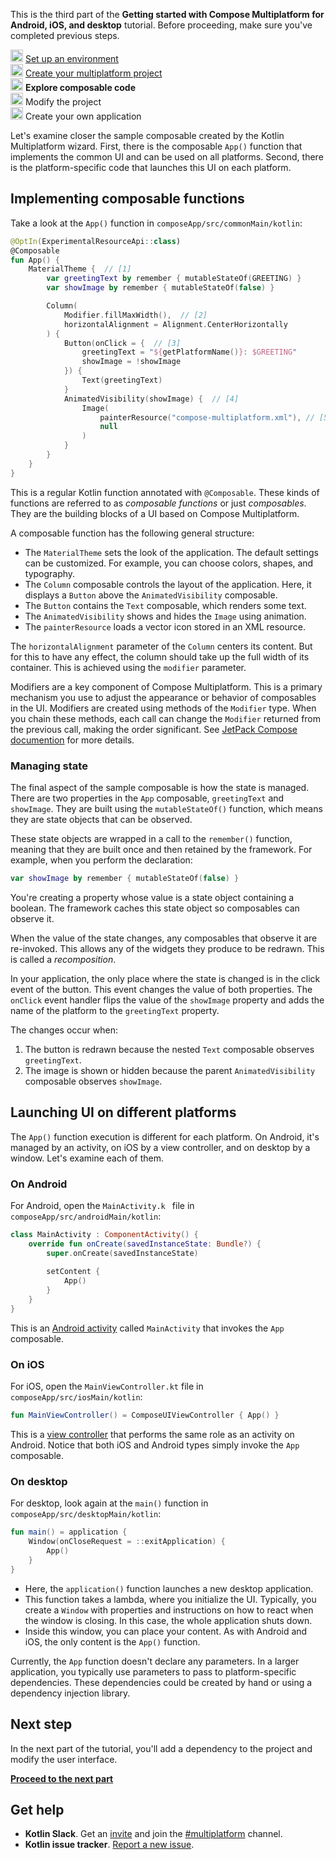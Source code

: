 [//]: # (title: Explore composable code)
<microformat>
   <p>This is the third part of the <strong>Getting started with Compose Multiplatform for Android, iOS, and desktop</strong> tutorial. Before proceeding, make sure you've completed previous steps.</p>
   <p><img src="icon-1-done.svg" width="20" alt="First step"/> <a href="compose-multiplatform-setup.md">Set up an environment</a><br/>
      <img src="icon-2-done.svg" width="20" alt="Second step"/> <a href="compose-multiplatform-create-first-app.md">Create your multiplatform project</a><br/>
      <img src="icon-3.svg" width="20" alt="Third step"/> <strong>Explore composable code</strong><br/>      
      <img src="icon-4-todo.svg" width="20" alt="Fourth step"/> Modify the project<br/>
      <img src="icon-5-todo.svg" width="20" alt="Fifth step"/> Create your own application<br/>
  </p>
</microformat>

Let's examine closer the sample composable created by the Kotlin Multiplatform wizard. First, there is the
composable `App()` function that implements the common UI and can be used on all platforms. Second, there is the
platform-specific code that launches this UI on each platform.

## Implementing composable functions

Take a look at the `App()` function in `composeApp/src/commonMain/kotlin`:

```kotlin
@OptIn(ExperimentalResourceApi::class)
@Composable
fun App() {
    MaterialTheme {  // [1]
        var greetingText by remember { mutableStateOf(GREETING) }
        var showImage by remember { mutableStateOf(false) }

        Column(
            Modifier.fillMaxWidth(),  // [2]
            horizontalAlignment = Alignment.CenterHorizontally
        ) {
            Button(onClick = {  // [3]
                greetingText = "${getPlatformName()}: $GREETING"
                showImage = !showImage
            }) {
                Text(greetingText)
            }
            AnimatedVisibility(showImage) {  // [4]
                Image(
                    painterResource("compose-multiplatform.xml"), // [5]
                    null
                )
            }
        }
    }
}
```

This is a regular Kotlin function annotated with `@Composable`. These kinds of functions are referred to as _composable
functions_ or just _composables_. They are the building blocks of a UI based on Compose Multiplatform.

A composable function has the following general structure:

* The `MaterialTheme` sets the look of the application. The default settings can be customized. For example, you can
  choose colors, shapes, and typography.
* The `Column` composable controls the layout of the application. Here, it displays a `Button` above
  the `AnimatedVisibility` composable.
* The `Button` contains the `Text` composable, which renders some text.
* The `AnimatedVisibility` shows and hides the `Image` using animation.
* The `painterResource` loads a vector icon stored in an XML resource.

The `horizontalAlignment` parameter of the `Column` centers its content. But for this to have any effect, the column
should take up the full width of its container. This is achieved using the `modifier` parameter.

Modifiers are a key component of Compose Multiplatform. This is a primary mechanism you use to adjust the appearance or
behavior of composables in the UI. Modifiers are created using methods of the `Modifier` type. When you chain these
methods, each call can change the `Modifier` returned from the previous call, making the order significant.
See [JetPack Compose documention](https://developer.android.com/jetpack/compose/modifiers) for more details.

### Managing state

The final aspect of the sample composable is how the state is managed. There are two properties in the `App`
composable, `greetingText` and `showImage`. They are built using the `mutableStateOf()` function, which means they are
state objects that can be observed.

These state objects are wrapped in a call to the `remember()` function, meaning that they are built once and then
retained by the framework. For example, when you perform the declaration:

```kotlin
var showImage by remember { mutableStateOf(false) }
```

You're creating a property whose value is a state object containing a boolean. The framework caches this state object so
composables can observe it.

When the value of the state changes, any composables that observe it are re-invoked. This allows any of the widgets they
produce to be redrawn. This is called a _recomposition_.

In your application, the only place where the state is changed is in the click event of the button. This event changes
the value of both properties. The `onClick` event handler flips the value of the `showImage` property and adds the name
of the platform to the `greetingText` property.

The changes occur when:

1. The button is redrawn because the nested `Text` composable observes `greetingText`.
2. The image is shown or hidden because the parent `AnimatedVisibility` composable observes `showImage`.

## Launching UI on different platforms

The `App()` function execution is different for each platform. On Android, it's managed by an activity, on iOS by a view
controller, and on desktop by a window. Let's examine each of them.

### On Android

For Android, open the `MainActivity.k ` file in `composeApp/src/androidMain/kotlin`:

```kotlin
class MainActivity : ComponentActivity() {
    override fun onCreate(savedInstanceState: Bundle?) {
        super.onCreate(savedInstanceState)
      
        setContent {
            App()
        }
    }
}
```

This is an [Android activity](https://developer.android.com/guide/components/activities/intro-activities)
called `MainActivity` that invokes the `App` composable.

### On iOS

For iOS, open the `MainViewController.kt` file in `composeApp/src/iosMain/kotlin`:

```kotlin
fun MainViewController() = ComposeUIViewController { App() }
```

This is a [view controller](https://developer.apple.com/documentation/uikit/view_controllers) that performs the same
role as an activity on Android. Notice that both iOS and Android types simply invoke the `App` composable.

### On desktop

For desktop, look again at the `main()` function in `composeApp/src/desktopMain/kotlin`:

```kotlin
fun main() = application {
    Window(onCloseRequest = ::exitApplication) {
        App()
    }
}
```

* Here, the `application()` function launches a new desktop application.
* This function takes a lambda, where you initialize the UI. Typically, you create a `Window` with properties and
  instructions on how to react when the window is closing. In this case, the whole application shuts down.
* Inside this window, you can place your content. As with Android and iOS, the only content is the `App()` function.

Currently, the `App` function doesn't declare any parameters. In a larger application, you typically use parameters to
pass to platform-specific dependencies. These dependencies could be created by hand or using a dependency injection
library.

## Next step

In the next part of the tutorial, you'll add a dependency to the project and modify the user interface.

**[Proceed to the next part](compose-multiplatform-update-ui.md)**

## Get help

* **Kotlin Slack**. Get an [invite](https://surveys.jetbrains.com/s3/kotlin-slack-sign-up) and join
  the [#multiplatform](https://kotlinlang.slack.com/archives/C3PQML5NU) channel.
* **Kotlin issue tracker**. [Report a new issue](https://youtrack.jetbrains.com/newIssue?project=KT).
